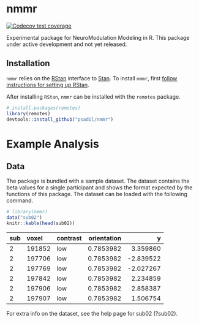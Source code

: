
<!-- README.md is generated from README.Rmd. Please edit that file -->

# nmmr

<!-- badges: start -->

[![Codecov test
coverage](https://codecov.io/gh/psadil/nmmr/branch/master/graph/badge.svg)](https://codecov.io/gh/psadil/nmmr?branch=master)
<!-- badges: end -->

Experimental package for NeuroModulation Modeling in R. This package
under active development and not yet released.

## Installation

`nmmr` relies on the [RStan](https://github.com/stan-dev/rstan)
interface to [Stan](https://mc-stan.org). To install `nmmr`, first
[follow instructions for setting up
RStan](https://github.com/stan-dev/rstan/wiki/RStan-Getting-Started).

After installing `RStan`, `nmmr` can be installed with the `remotes`
package.

``` r
# install.packages(remotes)
library(remotes)
devtools::install_github("psadil/nmmr")
```

# Example Analysis

## Data

The package is bundled with a sample dataset. The dataset contains the
beta values for a single participant and shows the format expected by
the functions of this package. The dataset can be loaded with the
following command.

``` r
# library(nmmr)
data("sub02")
knitr::kable(head(sub02))
```

| sub | voxel  | contrast | orientation |          y |
| :-- | :----- | :------- | ----------: | ---------: |
| 2   | 191852 | low      |   0.7853982 |   3.359860 |
| 2   | 197706 | low      |   0.7853982 | \-2.839522 |
| 2   | 197769 | low      |   0.7853982 | \-2.027267 |
| 2   | 197842 | low      |   0.7853982 |   2.234859 |
| 2   | 197906 | low      |   0.7853982 |   2.858387 |
| 2   | 197907 | low      |   0.7853982 |   1.506754 |

For extra info on the dataset, see the help page for sub02 (?sub02).
